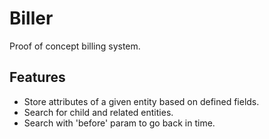 # Biller

Proof of concept billing system.

## Features

* Store attributes of a given entity based on defined fields.
* Search for child and related entities.
* Search with 'before' param to go back in time.
